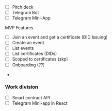 - [ ] Pitch deck
- [ ] Telegram Bot
- [ ] Telegram Mini-App

MVP Features
- [ ] Join an event and get a certificate (DID Issuing)
- [ ] Create an event
- [ ] List events
- [ ] List certificates (DIDs)
- [ ] Scoped to certificates (zkp)
- [ ] Onboarding (??)
- 
### Work division
- [ ] Smart contract API
- [ ] Telegram Mini-app in React
